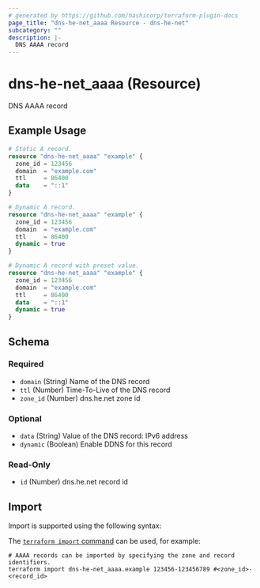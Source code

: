 ```yaml
---
# generated by https://github.com/hashicorp/terraform-plugin-docs
page_title: "dns-he-net_aaaa Resource - dns-he-net"
subcategory: ""
description: |-
  DNS AAAA record
---
```


# dns-he-net_aaaa (Resource)

DNS AAAA record

## Example Usage

```terraform
# Static A record.
resource "dns-he-net_aaaa" "example" {
  zone_id = 123456
  domain  = "example.com"
  ttl     = 86400
  data    = "::1"
}

# Dynamic A record.
resource "dns-he-net_aaaa" "example" {
  zone_id = 123456
  domain  = "example.com"
  ttl     = 86400
  dynamic = true
}

# Dynamic A record with preset value.
resource "dns-he-net_aaaa" "example" {
  zone_id = 123456
  domain  = "example.com"
  ttl     = 86400
  data    = "::1"
  dynamic = true
}
```

<!-- schema generated by tfplugindocs -->
## Schema

### Required

- `domain` (String) Name of the DNS record
- `ttl` (Number) Time-To-Live of the DNS record
- `zone_id` (Number) dns.he.net zone id

### Optional

- `data` (String) Value of the DNS record: IPv6 address
- `dynamic` (Boolean) Enable DDNS for this record

### Read-Only

- `id` (Number) dns.he.net record id

## Import

Import is supported using the following syntax:

The [`terraform import` command](https://developer.hashicorp.com/terraform/cli/commands/import) can be used, for example:

```shell
# AAAA records can be imported by specifying the zone and record identifiers.
terraform import dns-he-net_aaaa.example 123456-123456789 #<zone_id>-<record_id>
```
